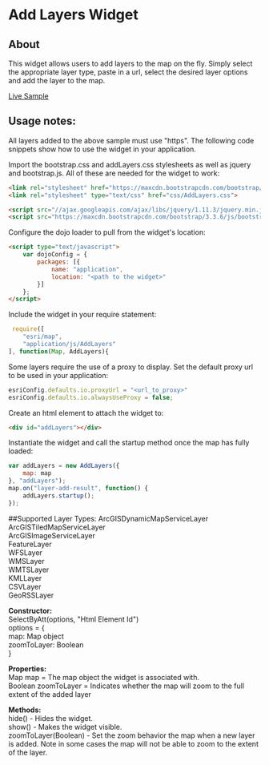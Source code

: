 # Add Layers Widget

## About
This widget allows users to add layers to the map on the fly. Simply select the appropriate layer type, paste in a url, select the desired layer options and add the layer to the map.

[Live Sample](https://nhaney90.github.io/add-layers-widget/index.html)

## Usage notes:
All layers added to the above sample must use "https". The following code snippets show how to use the widget in your application.

Import the bootstrap.css and addLayers.css stylesheets as well as jquery and bootstrap.js. All of these are needed for the widget to work:
```html
<link rel="stylesheet" href="https://maxcdn.bootstrapcdn.com/bootstrap/3.3.6/css/bootstrap.min.css" >
<link rel="stylesheet" type="text/css" href="css/AddLayers.css">

<script src="//ajax.googleapis.com/ajax/libs/jquery/1.11.3/jquery.min.js"></script>
<script src="https://maxcdn.bootstrapcdn.com/bootstrap/3.3.6/js/bootstrap.min.js"></script>
```

Configure the dojo loader to pull from the widget's location:
```html
<script type="text/javascript">
    var dojoConfig = {
        packages: [{
            name: "application",
            location: "<path to the widget>"
        }]
    };
</script>

```
Include the widget in your require statement:
```javascript
 require([
	"esri/map",
	"application/js/AddLayers"
], function(Map, AddLayers){

```
Some layers require the use of a proxy to display. Set the default proxy url to be used in your application:
```javascript
esriConfig.defaults.io.proxyUrl = "<url_to_proxy>"
esriConfig.defaults.io.alwaysUseProxy = false;
```

Create an html element to attach the widget to:
```html
<div id="addLayers"></div>
```

Instantiate the widget and call the startup method once the map has fully loaded:
```javascript
var addLayers = new AddLayers({
	map: map
}, "addLayers");
map.on("layer-add-result", function() {
	addLayers.startup();
});
```

##Supported Layer Types:
ArcGISDynamicMapServiceLayer<br/>
ArcGISTiledMapServiceLayer<br/>
ArcGISImageServiceLayer<br/>
FeatureLayer<br/>
WFSLayer<br/>
WMSLayer<br/>
WMTSLayer<br/>
KMLLayer<br/>
CSVLayer<br/>
GeoRSSLayer

<b>Constructor:</b><br/>
SelectByAtt(options, "Html Element Id")<br/>
options = {<br/>
	map: Map object<br/>
	zoomToLayer: Boolean</br>
}<br/>

<b>Properties:</b><br/>
Map map = The map object the widget is associated with.<br/>
Boolean zoomToLayer = Indicates whether the map will zoom to the full extent of the added layer

<b>Methods:</b><br/>
hide() - Hides the widget.<br/>
show() - Makes the widget visible.<br/>
zoomToLayer(Boolean) - Set the zoom behavior the map when a new layer is added. Note in some cases the map will not be able to zoom to the extent of the layer.
